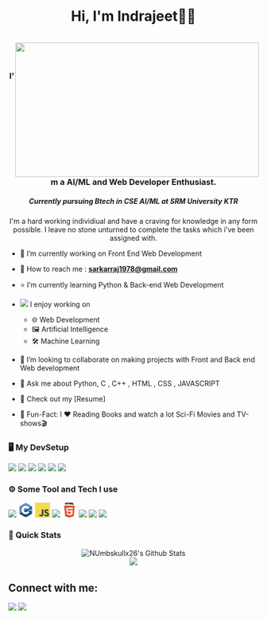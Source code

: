 
<h1 align="center">Hi, I'm Indrajeet👋🏻</h1>
<br> 
<img width="490" height="270" src="https://media.giphy.com/media/9B8wYztAoe1zO/source.gif" align=right>
<br>
<br>
<h3 align="center">I'm a AI/ML and Web Developer Enthusiast.</h3>
<h5 align="center"> Currently pursuing Btech in CSE AI/ML at SRM University KTR</h5>
<p align= "center">I'm a hard working individiual and have a craving for knowledge in any form possible. I leave no stone unturned to complete the tasks which i've been assigned with.</p> 
   
    
    
- 🔭 I’m currently working on Front End Web Development
- 🌱 How to reach me : **sarkarraj1978@gmail.com**
- ⭐ I’m currently learning Python & Back-end Web Development

- <img src="https://media.giphy.com/media/WUlplcMpOCEmTGBtBW/giphy.gif" width="30">  I enjoy working on
  - 🌐 Web Development
  - 🖼 Artificial Intelligence 
  - 🛠 Machine Learning
- 👯 I’m looking to collaborate on making projects with Front and Back end Web development
- 💬 Ask me about Python, C , C++ , HTML , CSS , JAVASCRIPT
- 📙 Check out my [Resume]
- 🎉 Fun-Fact: I ❤️ Reading Books and watch a lot Sci-Fi Movies and TV-shows🎬


### 🖥️ My DevSetup
<img src="https://img.shields.io/badge/Legion-555555.svg?&style=flat-square&logo=Lenovo&logoColor=E2231A"> <img src="https://img.shields.io/badge/Windows-555555.svg?&style=flat-square&logo=windows&logoColor=0078D6"> <img src="https://img.shields.io/badge/Chrome-555555.svg?&style=flat-square&logo=google-chrome&logoColor=FABC0C"> <img src="https://img.shields.io/badge/VS Code-555555?style=flat-square&logo=visual-studio-code&logoColor=007ACC"> <img src="https://img.shields.io/badge/Terminal-555555.svg?&style=flat-square&logo=powershell&logoColor=white"> <img src="https://img.shields.io/badge/Spotify-555555.svg?&style=flat-square&logo=spotify&logoColor=1ED760"> 

<!-- ## 🚀 Languages and Tools:

<p align="left"> 
    <p align="left"> <a href="https://www.w3schools.com/css/" target="_blank"> <img src="https://raw.githubusercontent.com/devicons/devicon/master/icons/css3/css3-original-wordmark.svg" alt="css3" width="40" height="40"/> </a> <a href="https://www.w3.org/html/" target="_blank"> <img src="https://raw.githubusercontent.com/devicons/devicon/master/icons/html5/html5-original-wordmark.svg" alt="html5" width="40" height="40"/> </a><a href="https://www.w3schools.com/c/" target="_blank"> <img src="https://raw.githubusercontent.com/devicons/devicon/master/icons/c/c-original.svg" alt="c" width="40" height="40"/> </a> <a href="https://www.w3schools.com/python/" target"_blank"> <img src="https://raw.githubusercontent.com/devicons/devicon/master/icons/python/python-original-wordmark.svg" alt="python" width="40" height="40"/> </a>
</p>
 -->
 
 ### ⚙️ Some Tool and Tech I use
<code><img height="30" src="https://avatars0.githubusercontent.com/u/1525981?s=200&v=4"></code>
<code><img height="30" src="https://raw.githubusercontent.com/github/explore/80688e429a7d4ef2fca1e82350fe8e3517d3494d/topics/cpp/cpp.png"></code>
<code><img height="30" src="https://raw.githubusercontent.com/github/explore/80688e429a7d4ef2fca1e82350fe8e3517d3494d/topics/javascript/javascript.png"></code>
<code><img height="30" src="https://avatars3.githubusercontent.com/u/9950313?s=200&v=4"></code>
<code><img height="30" src="https://raw.githubusercontent.com/github/explore/80688e429a7d4ef2fca1e82350fe8e3517d3494d/topics/html/html.png"></code>
<code><img height="30" src="https://avatars1.githubusercontent.com/u/2918581?s=200&v=4"></code>
<code><img height="30" src="https://avatars3.githubusercontent.com/u/18133?s=200&v=4"></code>
<code><img height="30" src="https://avatars2.githubusercontent.com/u/1728152?s=200&v=4"></code> 
<br/>


### 🚀 Quick Stats
<p align="center">
<img width="450" align="center" src="https://github-readme-stats-defcon27.vercel.app/api?username=numbskullx26&show_icons=true&line_height=21&theme=react" alt="NUmbskullx26's Github Stats" />
<!-- < <img width="340" height="155" align="center" 
     src="https://github-readme-stats-numbskullx26.vercel.app/api/top-langs/?username=numbskullx26&langs_count=6&hide=handlebars,jupyter notebook,css&theme=react&line_height=27&layout=compact" /> -->
   <br>
   <img width="300" src="https://github-readme-stats.vercel.app/api/top-langs/?username=numbskullx26&langs_count=3)](https://github.com/anuraghazra/github-readme-stats">
</p> 
  

## Connect with me:
<p align="left">

<a href = "https://www.linkedin.com/in/indrajeet-sarkar-3bb210224/"><img src="https://img.icons8.com/fluent/48/000000/linkedin.png"/></a>
<a href = "https://www.instagram.com/_.indraaa_/"><img src="https://img.icons8.com/fluent/48/000000/instagram-new.png"/></a>
</a>

</p>



